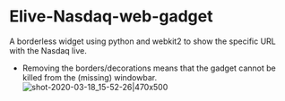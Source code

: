 # Elive-Nasdaq-web-gadget

A borderless widget using python and webkit2 to show the specific URL with the Nasdaq live.
- Removing the borders/decorations means that the gadget cannot be killed from the (missing) windowbar.
![shot-2020-03-18_15-52-26|470x500](https://forum.elivelinux.org/uploads/default/optimized/2X/4/4e2140d7b0b2f5a4a20c8050d942d8780ea1f6b4_2_940x1000.jpeg)
